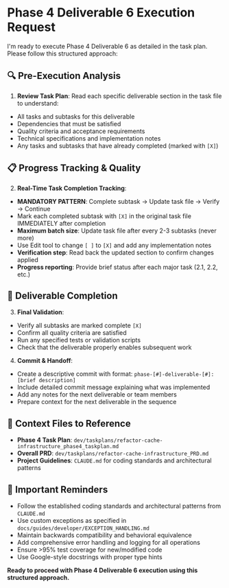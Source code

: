 # Phase 4 Deliverable 6 Execution Request

I'm ready to execute Phase 4 Deliverable 6 as detailed in the task plan. Please follow this structured approach:

## 🔍 Pre-Execution Analysis

1. **Review Task Plan**: Read each specific deliverable section in the task file to understand:
  - All tasks and subtasks for this deliverable
  - Dependencies that must be satisfied
  - Quality criteria and acceptance requirements
  - Technical specifications and implementation notes
  - Any tasks and subtasks that have already completed (marked with `[X]`)

## 📋 Progress Tracking & Quality

2. **Real-Time Task Completion Tracking**:
  - **MANDATORY PATTERN**: Complete subtask → Update task file → Verify → Continue
  - Mark each completed subtask with `[X]` in the original task file IMMEDIATELY after completion
  - **Maximum batch size**: Update task file after every 2-3 subtasks (never more)
  - Use Edit tool to change `[ ]` to `[X]` and add any implementation notes
  - **Verification step**: Read back the updated section to confirm changes applied
  - **Progress reporting**: Provide brief status after each major task (2.1, 2.2, etc.)

## 🎯 Deliverable Completion

3. **Final Validation**:
  - Verify all subtasks are marked complete `[X]`
  - Confirm all quality criteria are satisfied
  - Run any specified tests or validation scripts
  - Check that the deliverable properly enables subsequent work

4. **Commit & Handoff**:
  - Create a descriptive commit with format: `phase-[#]-deliverable-[#]: [brief description]`
  - Include detailed commit message explaining what was implemented
  - Add any notes for the next deliverable or team members
  - Prepare context for the next deliverable in the sequence

## 📄 Context Files to Reference

- **Phase 4 Task Plan**: `dev/taskplans/refactor-cache-infrastructure_phase4_taskplan.md`
- **Overall PRD**: `dev/taskplans/refactor-cache-infrastructure_PRD.md`
- **Project Guidelines**: `CLAUDE.md` for coding standards and architectural patterns

## 🚨 Important Reminders

- Follow the established coding standards and architectural patterns from `CLAUDE.md`
- Use custom exceptions as specified in `docs/guides/developer/EXCEPTION_HANDLING.md`
- Maintain backwards compatibility and behavioral equivalence
- Add comprehensive error handling and logging for all operations
- Ensure >95% test coverage for new/modified code
- Use Google-style docstrings with proper type hints

**Ready to proceed with Phase 4 Deliverable 6 execution using this structured approach.**